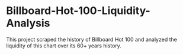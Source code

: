 # Billboard-Hot-100-Liquidity-Analysis
This project scraped the history of Billboard Hot 100 and analyzed the liquidity of this chart over its 60+ years history.

